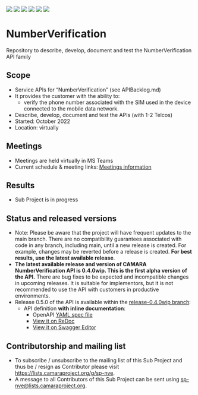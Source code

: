 <a href="https://github.com/camaraproject/NumberVerification/commits/" title="Last Commit"><img src="https://img.shields.io/github/last-commit/camaraproject/NumberVerification?style=plastic"></a>
<a href="https://github.com/camaraproject/NumberVerification/issues" title="Open Issues"><img src="https://img.shields.io/github/issues/camaraproject/NumberVerification?style=plastic"></a>
<a href="https://github.com/camaraproject/NumberVerification/pulls" title="Open Pull Requests"><img src="https://img.shields.io/github/issues-pr/camaraproject/NumberVerification?style=plastic"></a>
<a href="https://github.com/camaraproject/NumberVerification/graphs/contributors" title="Contributors"><img src="https://img.shields.io/github/contributors/camaraproject/NumberVerification?style=plastic"></a>
<a href="https://github.com/camaraproject/NumberVerification" title="Repo Size"><img src="https://img.shields.io/github/repo-size/camaraproject/NumberVerification?style=plastic"></a>
<a href="https://github.com/camaraproject/NumberVerification/blob/main/LICENSE" title="License"><img src="https://img.shields.io/badge/License-Apache%202.0-green.svg?style=plastic"></a>

# NumberVerification

Repository to describe, develop, document and test the NumberVerification API family

## Scope

* Service APIs for “NumberVerification” (see APIBacklog.md)  
* It provides the customer with the ability to:  
  * verify the phone number associated with the SIM used in the device connected to the mobile data network.
* Describe, develop, document and test the APIs (with 1-2 Telcos)  
* Started: October 2022
* Location: virtually  

## Meetings

* Meetings are held virtually in MS Teams
* Current schedule & meeting links: [Meetings information](documentation/MeetingMinutes/README.MD)

## Results
* Sub Project is in progress

## Status and released versions

* Note: Please be aware that the project will have frequent updates to the main branch. There are no compatibility guarantees associated with code in any branch, including main, until a new release is created. For example, changes may be reverted before a release is created. **For best results, use the latest available release**.
* **The latest available release and version of CAMARA NumberVerification API is 0.4.0wip. This is the first alpha version of the API.** There are bug fixes to be expected and incompatible changes in upcoming releases. It is suitable for implementors, but it is not recommended to use the API with customers in productive environments.
* Release 0.5.0 of the API is available within the [release-0.4.0wip branch](https://github.com/camaraproject/O/tree/release-0.4.0wip):
  - API definition **with inline documentation**:
    - OpenAPI [YAML spec file](https://github.com/camaraproject/NumberVerification/blob/main/code/API_definitions/number_verification.yaml)
    - [View it on ReDoc](https://redocly.github.io/redoc/?url=https://raw.githubusercontent.com/camaraproject/NumberVerification/blob/main/code/API_definitions/number_verification.yaml&nocors)
    - [View it on Swagger Editor](https://editor.swagger.io/?url=https://raw.githubusercontent.com/camaraproject/NumberVerification/blob/main/code/API_definitions/number_verification.yaml)


## Contributorship and mailing list

* To subscribe / unsubscribe to the mailing list of this Sub Project and thus be / resign as Contributor please visit <https://lists.camaraproject.org/g/sp-nve>.
* A message to all Contributors of this Sub Project can be sent using <sp-nve@lists.camaraproject.org>.
